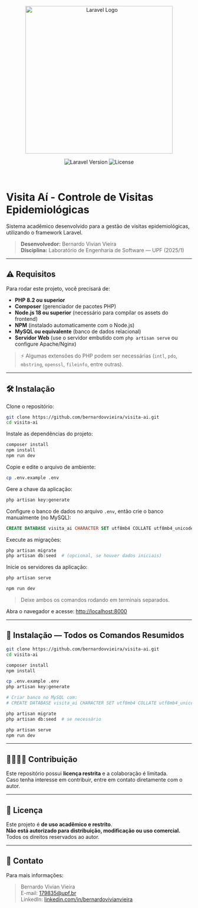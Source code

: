 <p align="center">
  <a href="https://laravel.com" target="_blank">
    <img src="https://raw.githubusercontent.com/laravel/art/master/logo-lockup/5%20SVG/2%20CMYK/1%20Full%20Color/laravel-logolockup-cmyk-red.svg" width="400" alt="Laravel Logo">
  </a>
</p>

<p align="center">
  <img src="https://img.shields.io/badge/Laravel-^12.x-FF2D20?style=for-the-badge&logo=laravel" alt="Laravel Version">
  <img src="https://img.shields.io/badge/Licença-Restrita-red?style=for-the-badge" alt="License">
</p>

<br>

# Visita Aí - Controle de Visitas Epidemiológicas

Sistema acadêmico desenvolvido para a gestão de visitas epidemiológicas, utilizando o framework Laravel.

> **Desenvolvedor:** Bernardo Vivian Vieira  
> **Disciplina:** Laboratório de Engenharia de Software — UPF (2025/1)

---

## ⚠️ Requisitos

Para rodar este projeto, você precisará de:

- **PHP 8.2 ou superior**
- **Composer** (gerenciador de pacotes PHP)
- **Node.js 18 ou superior** (necessário para compilar os assets do frontend)
- **NPM** (instalado automaticamente com o Node.js)
- **MySQL ou equivalente** (banco de dados relacional)
- **Servidor Web** (use o servidor embutido com `php artisan serve` ou configure Apache/Nginx)

> ⚡ Algumas extensões do PHP podem ser necessárias (`intl`, `pdo`, `mbstring`, `openssl`, `fileinfo`, entre outras).

---

## 🛠️ Instalação

Clone o repositório:

```bash
git clone https://github.com/bernardovvieira/visita-ai.git
cd visita-ai
```

Instale as dependências do projeto:

```bash
composer install
npm install
npm run dev
```

Copie e edite o arquivo de ambiente:

```bash
cp .env.example .env
```

Gere a chave da aplicação:

```bash
php artisan key:generate
```

Configure o banco de dados no arquivo `.env`, então crie o banco manualmente (no MySQL):

```sql
CREATE DATABASE visita_ai CHARACTER SET utf8mb4 COLLATE utf8mb4_unicode_ci;
```

Execute as migrações:

```bash
php artisan migrate
php artisan db:seed  # (opcional, se houver dados iniciais)
```

Inicie os servidores da aplicação:

```bash
php artisan serve
```
```bash
npm run dev
```
> Deixe ambos os comandos rodando em terminais separados.

Abra o navegador e acesse: [http://localhost:8000](http://localhost:8000)

---

## 🔁 Instalação — Todos os Comandos Resumidos

```bash
git clone https://github.com/bernardovvieira/visita-ai.git
cd visita-ai

composer install
npm install

cp .env.example .env
php artisan key:generate

# Criar banco no MySQL com:
# CREATE DATABASE visita_ai CHARACTER SET utf8mb4 COLLATE utf8mb4_unicode_ci;

php artisan migrate
php artisan db:seed  # se necessário

php artisan serve
npm run dev
```

---

## 🫱🏽‍🫲🏼 Contribuição

Este repositório possui **licença restrita** e a colaboração é limitada.  
Caso tenha interesse em contribuir, entre em contato diretamente com o autor.

---

## 📃 Licença

Este projeto é **de uso acadêmico e restrito**.  
**Não está autorizado para distribuição, modificação ou uso comercial.**  
Todos os direitos reservados ao autor.

---

## 📱 Contato

Para mais informações:

> Bernardo Vivian Vieira  
> E-mail: 179835@upf.br  
> LinkedIn: [linkedin.com/in/bernardovivianvieira](https://www.linkedin.com/in/bernardovivianvieira)
